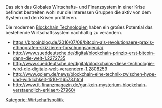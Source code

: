 Das sich das Globales Wirtschafts- und Finanzsystem in einer Krise
befindet bestreiten wohl nur die Interessen Gruppen die aktiv von dem
System und den Krisen profitieren.

Die modernen [Blockchain
Technologien](https://de.wikipedia.org/wiki/Block_Chain) haben ein
großes Potential das bestehende Wirtschaftssystem nachhaltig zu
verändern.

-   <https://bitcoinblog.de/2016/07/08/bitcoin-als-revolutionaere-praxis-ethnografen-skizzieren-forschungsagenda/>
-   <http://www.sueddeutsche.de/digital/blockchain-prinzip-erst-bitcoin-dann-die-welt-1.2272735>
-   <http://www.sueddeutsche.de/digital/blockchains-diese-technologie-wird-die-digitale-welt-veraendern-1.2808259>
-   <http://www.golem.de/news/blockchain-eine-technik-zwischen-hype-und-wirklichkeit-1510-116573.html>
-   <http://www.it-finanzmagazin.de/gar-kein-mysterium-blockchain-verstaendlich-erklaert-27960/>

[Kategorie:
Wirtschaftspolitik](/wiki/Kategorie:_Wirtschaftspolitik.md "wikilink")
